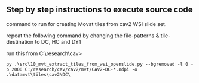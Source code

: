 ## Step by step instructions to execute source code
command to run for creating Movat tiles from cav2 WSI slide set. 

repeat the following command by changing the file-patterns & tile-destination to DC, HC and DY1

run this from C:\research\cav>

    py .\src\10_mvt_extract_tiles_from_wsi_openslide.py --bgremoved -l 0 -p 2000 C:/research/cav/cav2/mvt/CAV2-DC-*.ndpi -o .\datamvt\tiles\cav2\DC\